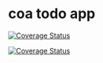 # coa todo app

[![Coverage Status](https://coveralls.io/repos/github/mwafrika/coa-todo-app/badge.svg?branch=ft-todos)](https://coveralls.io/github/mwafrika/coa-todo-app?branch=ft-todos)

[![Coverage Status](https://coveralls.io/repos/github/mwafrika/coa-todo-app/badge.svg?branch=ft-todos)](https://coveralls.io/github/mwafrika/coa-todo-app?branch=ft-todos)

